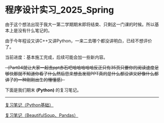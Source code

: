 # 程序设计实习_2025_Spring

由于这个想法出现于我大一第二学期期末即将结束、只剩这一门课的时候。所以基本上是没有什么笔记的。

由于今年程设又讲C++又讲Python，一来二去哪个都没讲明白，已经不想评价了。

当前进度：基本施工完成，后续可能会加一些新内容。

~~（Part04就让大家一起去ppt赤石吧哈哈哈哈哈反正只有35页只要你的阅读速度足够快那就不知道你看了什么然后思来想去发现PPT真的是什么都没讲又好像什么都讲了的一种刚刚出生的懵懂感）~~

下面是我们期末 **(Python)** 的复习笔记。

---

[复习笔记（Python基础）](https://lh314-pku.github.io/notes/Programming_Internship/qmfx1)

[复习笔记（BeautifulSoup、Pandas）](https://lh314-pku.github.io/notes/Programming_Internship/qmfx2)
